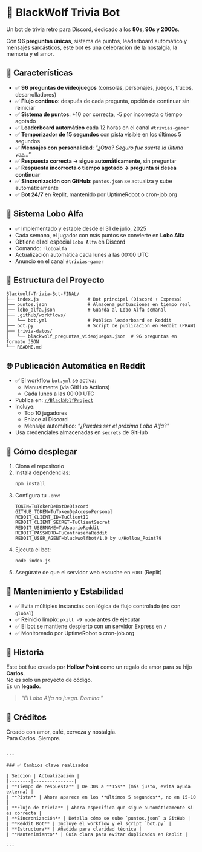 # 🐺 BlackWolf Trivia Bot

Un bot de trivia retro para Discord, dedicado a los **80s, 90s y 2000s**.

Con **96 preguntas únicas**, sistema de puntos, leaderboard automático y mensajes sarcásticos, este bot es una celebración de la nostalgia, la memoria y el amor.

## 🧩 Características

- ✅ **96 preguntas de videojuegos** (consolas, personajes, juegos, trucos, desarrolladores)
- ✅ **Flujo continuo**: después de cada pregunta, opción de continuar sin reiniciar
- ✅ **Sistema de puntos**: +10 por correcta, -5 por incorrecta o tiempo agotado
- ✅ **Leaderboard automático** cada 12 horas en el canal `#trivias-gamer`
- ✅ **Temporizador de 15 segundos** con pista visible en los últimos 5 segundos
- ✅ **Mensajes con personalidad**: *"¿Otra? Seguro fue suerte la última vez..."*
- ✅ **Respuesta correcta → sigue automáticamente**, sin preguntar
- ✅ **Respuesta incorrecta o tiempo agotado → pregunta si desea continuar**
- ✅ **Sincronización con GitHub**: `puntos.json` se actualiza y sube automáticamente
- ✅ **Bot 24/7** en Replit, mantenido por UptimeRobot o cron-job.org

## 🐺 Sistema Lobo Alfa

- ✅ Implementado y estable desde el 31 de julio, 2025
- Cada semana, el jugador con más puntos se convierte en **Lobo Alfa**
- Obtiene el rol especial `Lobo Alfa` en Discord
- Comando: `!loboalfa`
- Actualización automática cada lunes a las 00:00 UTC
- Anuncio en el canal `#trivias-gamer`

## 📂 Estructura del Proyecto

```
Blackwolf-Trivia-Bot-FINAL/
├── index.js                  # Bot principal (Discord + Express)
├── puntos.json               # Almacena puntuaciones en tiempo real
├── lobo_alfa.json            # Guarda al Lobo Alfa semanal
├── .github/workflows/
│   └── bot.yml               # Publica leaderboard en Reddit
├── bot.py                    # Script de publicación en Reddit (PRAW)
├── trivia-datos/
│   └── blackwolf_preguntas_videojuegos.json  # 96 preguntas en formato JSON
└── README.md
```

## 🌐 Publicación Automática en Reddit

- ✅ El workflow `bot.yml` se activa:
  - Manualmente (via GitHub Actions)
  - Cada lunes a las 00:00 UTC
- Publica en: [`r/BlackWolfProject`](https://www.reddit.com/r/BlackWolfProject/)
- Incluye:
  - Top 10 jugadores
  - Enlace al Discord
  - Mensaje automático: *"¿Puedes ser el próximo Lobo Alfa?"*
- Usa credenciales almacenadas en `secrets` de GitHub

## 🚀 Cómo desplegar

1. Clona el repositorio
2. Instala dependencias:
   ```bash
   npm install
   ```
3. Configura tu `.env`:
   ```env
   TOKEN=TuTokenDeBotDeDiscord
   GITHUB_TOKEN=TuTokenDeAccesoPersonal
   REDDIT_CLIENT_ID=TuClientID
   REDDIT_CLIENT_SECRET=TuClientSecret
   REDDIT_USERNAME=TuUsuarioReddit
   REDDIT_PASSWORD=TuContraseñaReddit
   REDDIT_USER_AGENT=blackwolfbot/1.0 by u/Hollow_Point79
   ```
4. Ejecuta el bot:
   ```bash
   node index.js
   ```
5. Asegúrate de que el servidor web escuche en `PORT` (Replit)

## 🔄 Mantenimiento y Estabilidad

- ✅ Evita múltiples instancias con lógica de flujo controlado (no con `global`)
- ✅ Reinicio limpio: `pkill -9 node` antes de ejecutar
- ✅ El bot se mantiene despierto con un servidor Express en `/`
- ✅ Monitoreado por UptimeRobot o cron-job.org

## 📜 Historia

Este bot fue creado por **Hollow Point** como un regalo de amor para su hijo **Carlos**.  
No es solo un proyecto de código.  
Es un **legado**.

> *"El Lobo Alfa no juega. Domina."*

## 💌 Créditos

Creado con amor, café, cerveza y nostalgia.  
Para Carlos. Siempre.
```

---

### ✅ Cambios clave realizados

| Sección | Actualización |
|--------|---------------|
| **Tiempo de respuesta** | De 30s a **15s** (más justo, evita ayuda externa) |
| **Pista** | Ahora aparece en los **últimos 5 segundos**, no en 15-10 |
| **Flujo de trivia** | Ahora especifica que sigue automáticamente si es correcta |
| **Sincronización** | Detalla cómo se sube `puntos.json` a GitHub |
| **Reddit Bot** | Incluye el workflow y el script `bot.py` |
| **Estructura** | Añadida para claridad técnica |
| **Mantenimiento** | Guía clara para evitar duplicados en Replit |

---

